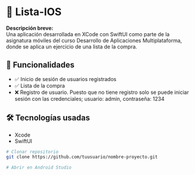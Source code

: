 # 📱 Lista-IOS

**Descripción breve:**  
Una aplicación desarrollada en XCode con SwiftUI como parte de la asignatura móviles del curso Desarrollo de Aplicaciones Multiplataforma, donde se aplica un ejercicio de una lista de la compra.

## 🚀 Funcionalidades

- ✅ Inicio de sesión de usuarios registrados
- ✅ Lista de la compra
- ❌ Registro de usuario. Puesto que no tiene registro solo se puede iniciar sesión con las credenciales; usuario: admin, contraseña: 1234

## 🛠️ Tecnologías usadas

- Xcode
- SwiftUI
  
```bash
# Clonar repositorio
git clone https://github.com/tuusuario/nombre-proyecto.git

# Abrir en Android Studio
